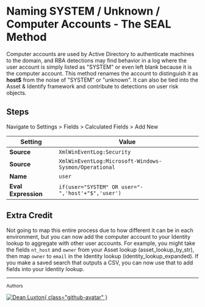 # Naming SYSTEM / Unknown / Computer Accounts - The SEAL Method 

Computer accounts are used by Active Directory to authenticate machines to the domain, and RBA detections may find behavior in a log where the user account is simply listed as "SYSTEM" or even left blank because it is the computer account. This method renames the account to distinguish it as **host$** from the noise of "SYSTEM" or "unknown". It can also be tied into the Asset & Identify framework and contribute to detections on user risk objects.

## Steps

Navigate to Settings > Fields > Calculated Fields > Add New

Setting | Value
------- | -----
**Source** | `XmlWinEventLog:Security`
**Source** | `XmlWinEventLog:Microsoft-Windows-Sysmon/Operational`
**Name** | `user`
**Eval Expression** | `if(user="SYSTEM" OR user="-",'host'+"$",'user')`


## Extra Credit

Not going to map this entire process due to how different it can be in each environment, but you can now add the computer account to your Identity lookup to aggregate with other user accounts. For example, you might take the fields `nt_host` and `owner` from your Asset lookup (asset_lookup_by_str), then map `owner` to `email` in the Identity lookup (identity_lookup_expanded). If you make a saved search that outputs a CSV, you can now use that to add fields into your Identity lookup.

---
<small>Authors</small>

[![Dean Luxton](https://media.licdn.com/dms/image/D5603AQEwm5QYVmn-Dw/profile-displayphoto-shrink_800_800/0/1664578674505?e=2147483647&v=beta&t=mcDIkVlKDgC2bhb0GdDhJNOHuN04esAaGYO0-NjyM8c){ class="github-avatar" }](../contributing/contributors.md "Credit: @Dean Luxton")